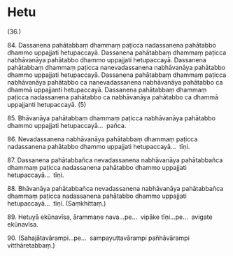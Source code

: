 

# Hetu





(36.)

84\. Dassanena pahātabbaṃ dhammaṃ paṭicca nadassanena pahātabbo dhammo uppajjati hetupaccayā. Dassanena pahātabbaṃ dhammaṃ paṭicca nabhāvanāya pahātabbo dhammo uppajjati hetupaccayā. Dassanena pahātabbaṃ dhammaṃ paṭicca nanevadassanena nabhāvanāya pahātabbo dhammo uppajjati hetupaccayā. Dassanena pahātabbaṃ dhammaṃ paṭicca nabhāvanāya pahātabbo ca nanevadassanena nabhāvanāya pahātabbo ca dhammā uppajjanti hetupaccayā. Dassanena pahātabbaṃ dhammaṃ paṭicca nadassanena pahātabbo ca nabhāvanāya pahātabbo ca dhammā uppajjanti hetupaccayā. (5)

85\. Bhāvanāya pahātabbaṃ dhammaṃ paṭicca nabhāvanāya pahātabbo dhammo uppajjati hetupaccayā…  pañca.

86\. Nevadassanena nabhāvanāya pahātabbaṃ dhammaṃ paṭicca nadassanena pahātabbo dhammo uppajjati hetupaccayā…  tīṇi.

87\. Dassanena pahātabbañca nevadassanena nabhāvanāya pahātabbañca dhammaṃ paṭicca nadassanena pahātabbo dhammo uppajjati hetupaccayā…  tīṇi.

88\. Bhāvanāya pahātabbañca nevadassanena nabhāvanāya pahātabbañca dhammaṃ paṭicca nadassanena pahātabbo dhammo uppajjati hetupaccayā…  tīṇi. (Saṃkhittaṃ.)

89\. Hetuyā ekūnavīsa, ārammaṇe nava…pe…  vipāke tīṇi…pe…  avigate ekūnavīsa.

90\. (Sahajātavārampi…pe…  sampayuttavārampi pañhāvārampi vitthāretabbaṃ.)



